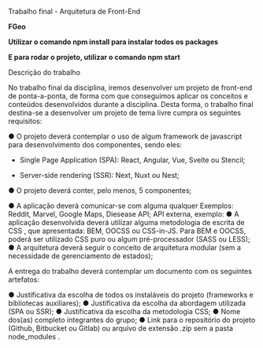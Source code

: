Trabalho final - Arquitetura de Front-End

<b>FGeo</b>

<b>Utilizar o comando npm install para instalar todos os packages</b>

<b>E para rodar o projeto, utilizar o comando npm start</b>

Descrição do trabalho

No trabalho final da disciplina, iremos desenvolver um projeto de front-end de ponta-a-ponta, de forma com que conseguimos aplicar os conceitos e conteúdos desenvolvidos durante a disciplina. Desta forma, o trabalho final destina-se a desenvolver um projeto de tema livre cumpra os seguintes requisitos: 

● O projeto deverá contemplar o uso de algum framework de javascript para desenvolvimento dos componentes, sendo eles:

- Single Page Application (SPA): React, Angular, Vue, Svelte ou Stencil;

- Server-side rendering (SSR): Next, Nuxt ou Nest;

● O projeto deverá conter, pelo menos, 5 componentes;

● A aplicação deverá comunicar-se com alguma qualquer Exemplos: Reddit, Marvel, Google Maps, Diesease API;  API externa, exemplo:
● A aplicação desenvolvida deverá utilizar alguma metodologia de escrita de CSS , que apresentada: BEM, OOCSS ou CSS-in-JS. Para BEM e OOCSS, poderá ser utilizado CSS puro ou algum pré-processador (SASS ou LESS);
● A arquitetura deverá seguir o conceito de arquitetura modular (sem a necessidade de gerenciamento de estados);


A entrega do trabalho deverá contemplar um documento com os seguintes artefatos:

● Justificativa da escolha de todos os instaláveis do projeto (frameworks e bibliotecas auxiliares);
● Justificativa da escolha da abordagem utilizada (SPA ou SSR);
● Justificativa da escolha da metodologia CSS;
● Nome dos(as) completo integrantes do grupo;
● Link para o repositório do projeto (Github, Bitbucket ou Gitlab) ou arquivo de extensão .zip  sem a pasta node_modules .

